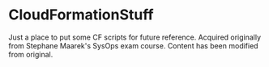 # CloudFormationStuff

Just a place to put some CF scripts for future reference. Acquired originally from Stephane Maarek's SysOps exam course. Content has been modified from original.
